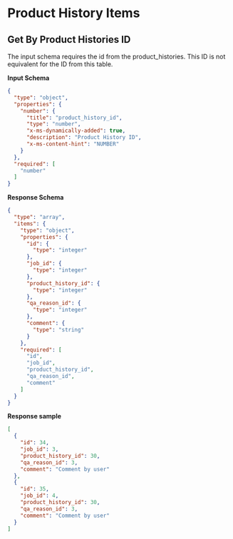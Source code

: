 # Product History Items

## Get By Product Histories ID

The input schema requires the id from the product_histories. This ID is not
equivalent for the ID from this table.

**Input Schema**

```json
{
  "type": "object",
  "properties": {
    "number": {
      "title": "product_history_id",
      "type": "number",
      "x-ms-dynamically-added": true,
      "description": "Product History ID",
      "x-ms-content-hint": "NUMBER"
    }
  },
  "required": [
    "number"
  ]
}
```

**Response Schema**

```json
{
  "type": "array",
  "items": {
    "type": "object",
    "properties": {
      "id": {
        "type": "integer"
      },
      "job_id": {
        "type": "integer"
      },
      "product_history_id": {
        "type": "integer"
      },
      "qa_reason_id": {
        "type": "integer"
      },
      "comment": {
        "type": "string"
      }
    },
    "required": [
      "id",
      "job_id",
      "product_history_id",
      "qa_reason_id",
      "comment"
    ]
  }
}
```

**Response sample**

```json
[
  {
    "id": 34,
    "job_id": 3,
    "product_history_id": 30,
    "qa_reason_id": 3,
    "comment": "Comment by user"
  },
  {
    "id": 35,
    "job_id": 4,
    "product_history_id": 30,
    "qa_reason_id": 3,
    "comment": "Comment by user"
  }
]
```